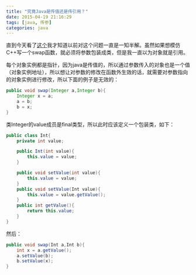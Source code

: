 ```yaml
---
title: "究竟Java是传值还是传引用？"
date: 2015-04-19 21:16:29
tags: [java, 传参]
categories: java
---
```

直到今天看了[这个](http://stackoverflow.com/questions/40480/is-java-pass-by-reference-or-pass-by-value)我才知道以前对这个问题一直是一知半解。虽然如果想模仿C++写一个swap函数，就必须将参数包装成类，但是我一直以为对象就是引用。<!--more-->

每个对象实例都是指针，因为java是传值的，所以通过参数传入的对象也是一个值（对象实例地址），所以想让对参数的修改在函数外生效的话，就需要对参数指向的对象实例进行修改，所以下面的例子是无效的：
``` java
public void swap(Integer a,Integer b){
    Integer x = a;
    a = b;
    b = x;
}
```
类Integer的value成员是final类型，所以此时应该定义一个包装类，如下：
``` java
public class Int{
	private int value;

	public Int(int value){
		this.value = value;
	}

	public void setValue(int value){
		this.value = value;
	}
	public void setValue(Int value){
		this.value = value.getValue();
	}
	public int getValue(){
		return this.value;
	}
}
```
然后：
``` java
public void swap(Int a,Int b){
    int x = a.getValue();
    a.setValue(b);
    b.setValue(x);
}
```